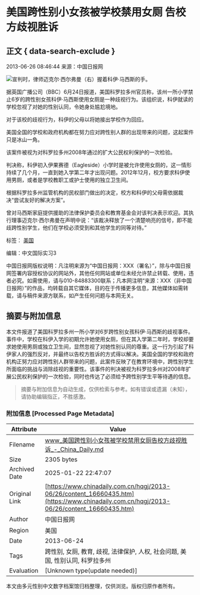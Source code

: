 # 美国跨性别小女孩被学校禁用女厕 告校方歧视胜诉

## 正文 { data-search-exclude }


2013-06-26 08:46:44 来源：中国日报网

![宣判时，律师迈克尔·西尔弗曼（右）握着科伊·马西斯的手。](../../images/attachement/jpg/site1/20130626/0013729e46df1334801109.jpg)

据英国广播公司（BBC）6月24日报道，美国科罗拉多州官员称，该州一所小学禁止6岁的跨性别女孩科伊·马西斯使用女厕是一种歧视行为。该组织说，科伊就读的学校忽视了对她的性别认同，令她身处尴尬境地。

对于该校的歧视行为，科伊的父母以将她接出学校作为回应。

美国全国的学校和政府机构都在努力应对跨性别人群的出现带来的问题，这起案件只是冰山一角。

该案件被视为对科罗拉多州2008年通过的扩大公民权利保护的一次检验。

判决称，科伊初入伊果赛德（Eagleside）小学时是被允许使用女厕的，这一情形持续了几个月，一直到她入学第二年才出现问题。2012年12月，校方要求科伊使用男厕，或者是学校教职工或护士使用的独立卫生间。

根据科罗拉多州监管机构的民权部门做出的决定，校方和科伊的父母需依据裁决“尝试友好的解决方案”。

曾对马西斯家庭提供援助的法律保护委员会和教育基金会对该判决表示欢迎。其执行理事迈克尔·西尔弗曼在声明中说：“该裁决释放了一个清楚响亮的信号，即不能歧跨性别学生，他们在学校必须受到和其他学生的同等对待。”

标签： [美国](http://search.chinadaily.com.cn/searchcn.jsp?searchText=%E7%BE%8E%E5%9B%BD)

编辑：中文国际实习3

中国日报网版权说明：凡注明来源为“中国日报网：XXX（署名）”，除与中国日报网签署内容授权协议的网站外，其他任何网站或单位未经允许禁止转载、使用，违者必究。如需使用，请与010-84883300联系；凡本网注明“来源：XXX（非中国日报网）”的作品，均转载自其它媒体，目的在于传播更多信息，其他媒体如需转载，请与稿件来源方联系，如产生任何问题与本网无关。
<!-- tcd_original_link https://www.chinadaily.com.cn/hqgj/2013-06/26/content_16660435.htm -->


## 摘要与附加信息

<!-- tcd_abstract -->
本文件报道了美国科罗拉多州一所小学对6岁跨性别女孩科伊·马西斯的歧视事件。事件中，学校在科伊入学的初期允许她使用女厕，但在其入学第二年时，学校却要求她使用男厕或独立卫生间，显然忽视了对她性别认同的尊重。这一行为引起了科伊家人的强烈反对，并最终以告校方胜诉的方式得以解决。美国全国的学校和政府机构正努力应对跨性别人群带来的问题，此案件反映了在教育环境中，跨性别学生所面临的挑战与消除歧视的重要性。该事件的判决被视为科罗拉多州对2008年扩展公民权利保护的一次检验，同时也传达了必须给予跨性别学生平等待遇的信息。
<!-- tcd_abstract_end -->

> 摘要与附加信息为自动生成，仅供检索与参考。如有错误或遗漏（未知），请协助编辑指正，不胜感激。

### 附加信息 [Processed Page Metadata]

| Attribute       | Value                                  |
|-----------------|----------------------------------------|
| Filename        | www_美国跨性别小女孩被学校禁用女厕告校方歧视胜诉_-_China_Daily.md                             |
| Size            | 2305 bytes                           |
| Archived Date   | 2025-01-22 22:47:07                             |
| Original Link   | [https://www.chinadaily.com.cn/hqgj/2013-06/26/content_16660435.htm](https://www.chinadaily.com.cn/hqgj/2013-06/26/content_16660435.htm)                       |
| Author          | 中国日报网                               |
| Region          | 美国                               |
| Date            | 2013-06-24                                 |
| Tags            | 跨性别, 女厕, 教育, 歧视, 法律保护, 人权, 社会问题, 美国, 性别认同, 科罗拉多州                                 |
| Evaluation            | [Unknown type(update needed)]                                 |
<!-- tcd_table_end -->

本文由多元性别中文数字档案馆归档整理，仅供浏览。版权归原作者所有。
